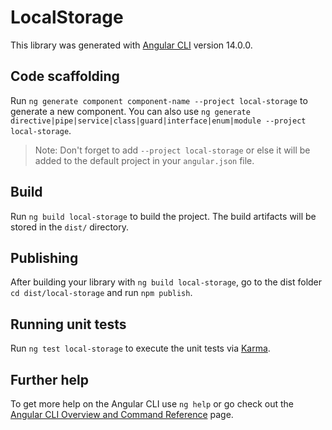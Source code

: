 # LocalStorage

This library was generated with [Angular CLI](https://github.com/angular/angular-cli) version 14.0.0.

## Code scaffolding

Run `ng generate component component-name --project local-storage` to generate a new component. You can also use `ng generate directive|pipe|service|class|guard|interface|enum|module --project local-storage`.
> Note: Don't forget to add `--project local-storage` or else it will be added to the default project in your `angular.json` file. 

## Build

Run `ng build local-storage` to build the project. The build artifacts will be stored in the `dist/` directory.

## Publishing

After building your library with `ng build local-storage`, go to the dist folder `cd dist/local-storage` and run `npm publish`.

## Running unit tests

Run `ng test local-storage` to execute the unit tests via [Karma](https://karma-runner.github.io).

## Further help

To get more help on the Angular CLI use `ng help` or go check out the [Angular CLI Overview and Command Reference](https://angular.io/cli) page.
